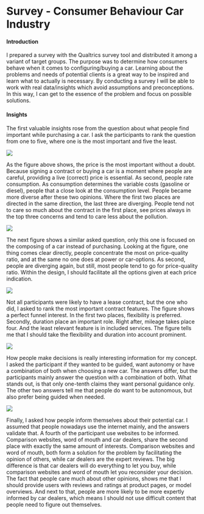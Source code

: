 # Survey - Consumer Behaviour Car Industry

####  Introduction

I prepared a survey with the Qualtrics survey tool and distributed it among a variant of target groups. The purpose was to determine how consumers behave when it comes to configuring/buying a car. Learning about the problems and needs of potential clients is a great way to be inspired and learn what to actually is necessary. By conducting a survey I will be able to work with real data/insights which avoid assumptions and preconceptions. In this way, I can get to the essence of the problem and focus on possible solutions.

#### Insights

The first valuable insights rose from the question about what people find important while purchasing a car. I ask the participants to rank the question from one to five, where one is the most important and five the least. 

![](https://paper-attachments.dropbox.com/s_987FABCEF9F66094C906A2EC8DB0CAF056217D170B442A5B6A4141F260FC4C41_1555254877959_image.png)

  
As the figure above shows, the price is the most important without a doubt. Because signing a contract or buying a car is a moment where people are careful, providing a live \(correct\) price is essential. As second, people rate consumption. As consumption determines the variable costs \(gasoline or diesel\), people that a close look at the consumption level. People became more diverse after these two opinions. Where the first two places are directed in the same direction, the last three are diverging. People tend not to care so much about the contract in the first place, see prices always in the top three concerns and tend to care less about the pollution.  


![](https://paper-attachments.dropbox.com/s_987FABCEF9F66094C906A2EC8DB0CAF056217D170B442A5B6A4141F260FC4C41_1555254891060_image.png)

  
  
The next figure shows a similar asked question, only this one is focused on the composing of a car instead of purchasing. Looking at the figure, one thing comes clear directly, people concentrate the most on price-quality ratio, and at the same no one does at power or car-options. As second, people are diverging again, but still, most people tend to go for price-quality ratio. Within the design, I should facilitate all the options given at each price indication.  


![](https://paper-attachments.dropbox.com/s_987FABCEF9F66094C906A2EC8DB0CAF056217D170B442A5B6A4141F260FC4C41_1555255023014_image.png)

  
  
Not all participants were likely to have a lease contract, but the one who did, I asked to rank the most important contract features. The figure shows a perfect funnel interest. In the first two places, flexibility is preferred. Secondly, duration place an important role. Right after, mileage takes place four.  And the least relevant feature is in included services. The figure tells me that I should take the flexibility and duration into account prominent. 

![](https://paper-attachments.dropbox.com/s_987FABCEF9F66094C906A2EC8DB0CAF056217D170B442A5B6A4141F260FC4C41_1555255051454_image.png)

  
  
  
How people make decisions is really interesting information for my concept. I asked the participant if they wanted to be guided, want autonomy or have a combination of both when choosing a new car. The answers differ, but the participants mainly answer the question with a combination of both. What stands out, is that only one-tenth claims they want personal guidance only. The other two answers tell me that people do want to be autonomous, but also prefer being guided when needed.   
  


![](https://paper-attachments.dropbox.com/s_987FABCEF9F66094C906A2EC8DB0CAF056217D170B442A5B6A4141F260FC4C41_1555255060276_image.png)

  
  
  
Finally, I asked how people inform themselves about their potential car. I assumed that people nowadays use the internet mainly, and the answers validate that. A fourth of the participant use websites to be informed. Comparison websites, word of mouth and car dealers, share the second place with exactly the same amount of interests. Comparison websites and word of mouth, both form a solution for the problem by facilitating the opinion of others, while car dealers are the expert reviews. The big difference is that car dealers will do everything to let you buy, while comparison websites and word of mouth let you reconsider your decision. The fact that people care much about other opinions, shows me that I should provide users with reviews and ratings at product pages, or model overviews. And next to that, people are more likely to be more expertly informed by car dealers, which means I should not use difficult content that people need to figure out themselves.

